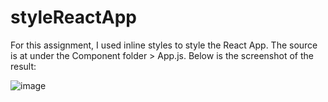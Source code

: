 # styleReactApp

For this assignment, I used inline styles to style the React App. The source is at under the Component folder > App.js. Below is the screenshot of the result:

![image](https://github.com/msitu22/styleReactApp/assets/112602900/dc710367-7f19-4a46-82eb-830ea68834e2)
